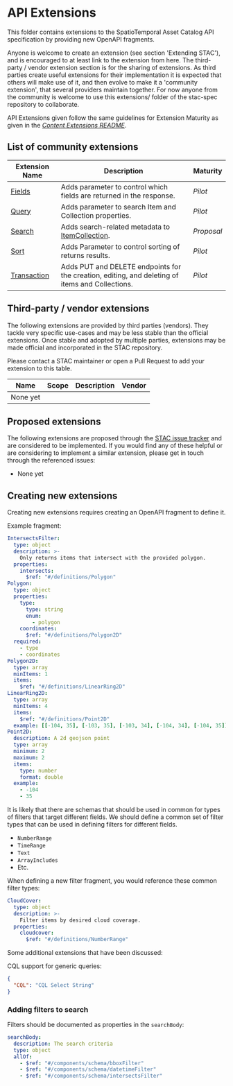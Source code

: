 # API Extensions

This folder contains extensions to the SpatioTemporal Asset Catalog API specification by providing  new OpenAPI fragments.


Anyone is welcome to create an extension (see section 'Extending STAC'), and is encouraged to at least link to the extension from here. The third-party / vendor extension section is for the sharing of extensions. As third parties create useful extensions for their implementation it is expected that others will make use of it, and then evolve to make it a 'community extension', that several providers maintain together. For now anyone from the community is welcome to use this extensions/ folder of the stac-spec repository to collaborate.

API Extensions given follow the same guidelines for Extension Maturity as given in the *[Content Extensions README](../../extensions/README.md)*.

## List of community extensions

| Extension Name | Description | Maturity |
| -------------  | ----------- | -------- |
| [Fields](fields/README.md) | Adds parameter to control which fields are returned in the response. | *Pilot* |
| [Query](query/README.md) | Adds parameter to search Item and Collection properties. | *Pilot* |
| [Search](search/README.md) | Adds search-related metadata to [ItemCollection](../../item-spec/itemcollection-spec.md). | *Proposal* |
| [Sort](sort/README.md) | Adds Parameter to control sorting of returns results. | *Pilot* |
| [Transaction](transaction/README.md) | Adds PUT and DELETE endpoints for the creation, editing, and deleting of items and Collections. | *Pilot* |

## Third-party / vendor extensions

The following extensions are provided by third parties (vendors). They tackle very specific
use-cases and may be less stable than the official extensions. Once stable and adopted by multiple
parties, extensions may be made official and incorporated in the STAC repository.

Please contact a STAC maintainer or open a Pull Request to add your extension to this table.

| Name     | Scope | Description | Vendor |
| -------- | ----- | ----------- | ------ |
| None yet |       |             |        |

## Proposed extensions

The following extensions are proposed through the
[STAC issue tracker](https://github.com/radiantearth/stac-spec/issues) and are considered to be
implemented. If you would find any of these helpful or are considering to implement a similar
extension, please get in touch through the referenced issues:

- None yet

## Creating new extensions

Creating new extensions requires creating an OpenAPI fragment to define it.

Example fragment:

```yaml
IntersectsFilter:
  type: object
  description: >-
    Only returns items that intersect with the provided polygon.
  properties:
    intersects:
      $ref: "#/definitions/Polygon"
Polygon:
  type: object
  properties:
    type:
      type: string
      enum:
        - polygon
    coordinates:
      $ref: "#/definitions/Polygon2D"
  required:
    - type
    - coordinates
Polygon2D:
  type: array
  minItems: 1
  items:
    $ref: "#/definitions/LinearRing2D"
LinearRing2D:
  type: array
  minItems: 4
  items:
    $ref: "#/definitions/Point2D"
  example: [[-104, 35], [-103, 35], [-103, 34], [-104, 34], [-104, 35]]
Point2D:
  description: A 2d geojson point
  type: array
  minimum: 2
  maximum: 2
  items:
    type: number
    format: double
  example:
    - -104
    - 35
```

It is likely that there are schemas that should be used in common for types of filters that target different fields. We should define a common set of filter types that can be used in defining filters for different fields.

- `NumberRange`
- `TimeRange`
- `Text`
- `ArrayIncludes`
- Etc.

When defining a new filter fragment, you would reference these common filter types:

```yaml
CloudCover:
  type: object
  description: >-
    Filter items by desired cloud coverage.
  properties:
    cloudcover:
      $ref: "#/definitions/NumberRange"
```

Some additional extensions that have been discussed:

CQL support for generic queries:

```json
{
  "CQL": "CQL Select String"
}
```

### Adding filters to search

Filters should be documented as properties in the `searchBody`:

```yaml
searchBody:
  description: The search criteria
  type: object
  allOf:
    - $ref: "#/components/schema/bboxFilter"
    - $ref: "#/components/schema/datetimeFilter"
    - $ref: "#/components/schema/intersectsFilter"
```
